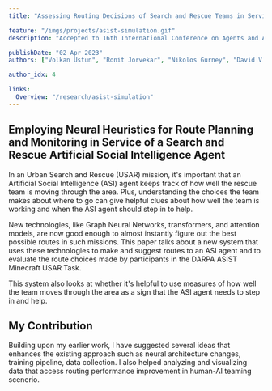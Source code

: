 ```yaml
---
title: "Assessing Routing Decisions of Search and Rescue Teams in Service of an Artificial Social Intelligence Agent"

feature: "/imgs/projects/asist-simulation.gif"
description: "Accepted to 16th International Conference on Agents and Artificial Intelligence (ICAART 2024)"

publishDate: "02 Apr 2023"
authors: ["Volkan Ustun", "Ronit Jorvekar", "Nikolos Gurney", "David V Pynadath", "Yunzhe Wang"]

author_idx: 4

links:
  Overview: "/research/asist-simulation"
---
```


## Employing Neural Heuristics for Route Planning and Monitoring in Service of a Search and Rescue Artificial Social Intelligence Agent

In an Urban Search and Rescue (USAR) mission, it's important that an Artificial Social Intelligence (ASI) agent keeps track of how well the rescue team is moving through the area. Plus, understanding the choices the team makes about where to go can give helpful clues about how well the team is working and when the ASI agent should step in to help.

New technologies, like Graph Neural Networks, transformers, and attention models, are now good enough to almost instantly figure out the best possible routes in such missions. This paper talks about a new system that uses these technologies to make and suggest routes to an ASI agent and to evaluate the route choices made by participants in the DARPA ASIST Minecraft USAR Task.

This system also looks at whether it's helpful to use measures of how well the team moves through the area as a sign that the ASI agent needs to step in and help.

## My Contribution

Building upon my earlier work, I have suggested several ideas that enhances the existing approach such as neural architecture changes, training pipeline, data collection. I also helped analyzing and visualizing data that access routing performance improvement in human-AI teaming scenerio.
